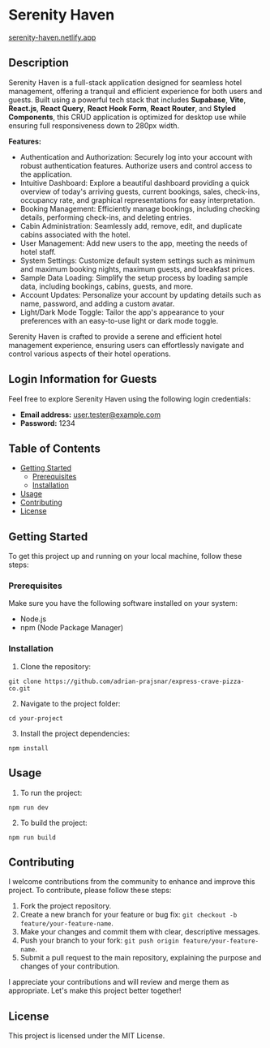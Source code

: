 # Serenity Haven

[serenity-haven.netlify.app](https://serenity-haven.netlify.app/)

## Description

Serenity Haven is a full-stack application designed for seamless hotel management, offering a tranquil and efficient experience for both users and guests. Built using a powerful tech stack that includes **Supabase**, **Vite**, **React.js**, **React Query**, **React Hook Form**, **React Router**, and **Styled Components**, this CRUD application is optimized for desktop use while ensuring full responsiveness down to 280px width.

**Features:**

- Authentication and Authorization: Securely log into your account with robust authentication features. Authorize users and control access to the application.
- Intuitive Dashboard: Explore a beautiful dashboard providing a quick overview of today's arriving guests, current bookings, sales, check-ins, occupancy rate, and graphical representations for easy interpretation.
- Booking Management: Efficiently manage bookings, including checking details, performing check-ins, and deleting entries.
- Cabin Administration: Seamlessly add, remove, edit, and duplicate cabins associated with the hotel.
- User Management: Add new users to the app, meeting the needs of hotel staff.
- System Settings: Customize default system settings such as minimum and maximum booking nights, maximum guests, and breakfast prices.
- Sample Data Loading: Simplify the setup process by loading sample data, including bookings, cabins, guests, and more.
- Account Updates: Personalize your account by updating details such as name, password, and adding a custom avatar.
- Light/Dark Mode Toggle: Tailor the app's appearance to your preferences with an easy-to-use light or dark mode toggle.

Serenity Haven is crafted to provide a serene and efficient hotel management experience, ensuring users can effortlessly navigate and control various aspects of their hotel operations.

## Login Information for Guests

Feel free to explore Serenity Haven using the following login credentials:

- **Email address:** user.tester@example.com
- **Password:** 1234

## Table of Contents

- [Getting Started](#getting-started)
  - [Prerequisites](#prerequisites)
  - [Installation](#installation)
- [Usage](#usage)
- [Contributing](#contributing)
- [License](#license)

## Getting Started

To get this project up and running on your local machine, follow these steps:

### Prerequisites

Make sure you have the following software installed on your system:

- Node.js
- npm (Node Package Manager)

### Installation

1. Clone the repository:

```
git clone https://github.com/adrian-prajsnar/express-crave-pizza-co.git
```

2. Navigate to the project folder:

```
cd your-project
```

3. Install the project dependencies:

```
npm install
```

## Usage

1. To run the project:

```
npm run dev
```

2. To build the project:

```
npm run build
```

## Contributing

I welcome contributions from the community to enhance and improve this project. To contribute, please follow these steps:

1. Fork the project repository.
2. Create a new branch for your feature or bug fix: `git checkout -b feature/your-feature-name`.
3. Make your changes and commit them with clear, descriptive messages.
4. Push your branch to your fork: `git push origin feature/your-feature-name`.
5. Submit a pull request to the main repository, explaining the purpose and changes of your contribution.

I appreciate your contributions and will review and merge them as appropriate. Let's make this project better together!

## License

This project is licensed under the MIT License.
